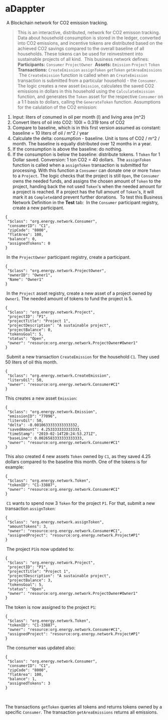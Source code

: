 # aDappter
​
A Blockchain network for CO2 emission tracking.
​
> This is an interactive, distributed, network for CO2 emisson tracking. Data about household consumption is stored in the ledger, converted into CO2 emissions, and incentive tokens are distributed based on the achieved CO2 savings compared to the overall baseline of all households. These tokens can be used for reinvestment into sustainable projects of all kind.
​
This business network defines:
​
**Participants:**
`Consumer` `ProjectOwner`
​
**Assets:**
`Emission` `Project` `Token`
​
**Transactions:**
`CreateEmission` `assignToken` `getToken` `getAreaEmissions`
​
The `CreateEmission` function is called when an `CreateEmission` transaction is submitted from a particular household - the `Consumer`. The logic creates a new asset `Emission`, calculates the saved CO2 emissions in dollars in this household using the `CalculateEmission` function, and generates the `Token` asset for the respective `Consumer` on a 1:1 basis to dollars, calling the `GenerateToken` function.
​
Assumptions for the calulation of the CO2 emission:
1. Input: liters of conumed in oil per month (l) and living area (m^2)
2. Convert liters of oil into CO2: 100l = 0.319 tons of CO2
3. Compare to baseline, which is in this first version assumed as constant: baseline = 10 liters of oil / m^2 / year
4. Calculate the delta: consumption - baseline. Unit is tons of CO2 / m^2 / month. The baseline is equally distributed over 12 months in a year.
5. If the consumption is above the baseline: do nothing.
6. If the consumption is below the baseline: distribute tokens. 1 `Token` for 1 Dollar saved. Conversion: 1 ton CO2 = 40 dollars.
​
The `assignToken` function is called when a `assignToken` transaction is submitted for processing. With this function a `Consumer` can donate one or more `Token` to a `Project`. The logic checks that the project is still `Open`, the `Consumer` owns the needed funds, and assigns the chosen amount of `Token` to the project, handing back the not used `Token`'s when the needed amount for a project is reached. If a project has the full amount of `Token`'s, it will mark it as `Completed`and prevent further donations.
​
To test this Business Network Definition in the **Test** tab:
​
In the `Consumer` participant registry, create a new participant.
​
```
{
 "$class": "org.energy.network.Consumer",
 "consumerID": "C1",
 "zipCode": "8000",
 "flatArea": 100,
 "balance": 0,
 "assignedTokens": 0
}
```
​
In the `ProjectOwner` participant registry, create a participant.
​
```
{
 "$class": "org.energy.network.ProjectOwner",
 "ownerID": "Owner1",
 "Name": "Owner1"
}
```
​
In the `Project` asset registry, create a new asset of a project owned by `Owner1`. The needed amount of tokens to fund the project is 5.
​
```
{
 "$class": "org.energy.network.Project",
 "projectID": "P1",
 "projectTitle": "Project 1",
 "projectDescription": "A sustainable project",
 "projectBalance": 0,
 "tokensGoal": 5,
 "status": "Open",
 "owner": "resource:org.energy.network.ProjectOwner#Owner1"
}
```
​
Submit a new transaction `CreateEmission` for the household `C1`. They used 50 liters of oil this month.
​
```
{
 "$class": "org.energy.network.CreateEmission",
 "litersOil": 50,
 "owner": "resource:org.energy.network.Consumer#C1"
}
```
This creates a new asset `Emission`:
​
```
{
 "$class": "org.energy.network.Emission",
 "emissionID": "77096",
 "litersOil": 50,
 "delta": -0.0010633333333333332,
 "savedAmount": 4.253333333333333,
 "timeStamp": "2019-02-14T20:24:53.271Z",
 "baseLine": 0.0026583333333333333,
 "owner": "resource:org.energy.network.Consumer#C1"
}
```
This also created 4 new assets `Token` owned by `C1`, as they saved 4.25 dollars compared to the baseline this month. One of the tokens is for example:
​
```
{
 "$class": "org.energy.network.Token",
 "tokenID": "C1-33887",
 "owner": "resource:org.energy.network.Consumer#C1"
}
```
​
`C1` wants to spend now 3 `Token` for the project `P1`. For that, submit a new transaction `assignToken`:
​
```
{
 "$class": "org.energy.network.assignToken",
 "amountTokens": 3,
 "owner": "resource:org.energy.network.Consumer#C1",
 "assignedProject": "resource:org.energy.network.Project#P1"
}
```
​
The project `P1`is now updated to:
​
```
{
 "$class": "org.energy.network.Project",
 "projectID": "P1",
 "projectTitle": "Project 1",
 "projectDescription": "A sustainable project",
 "projectBalance": 3,
 "tokensGoal": 5,
 "status": "Open",
 "owner": "resource:org.energy.network.ProjectOwner#Owner1"
}
```
The token is now assigned to the project `P1`:
​
```
{
 "$class": "org.energy.network.Token",
 "tokenID": "C1-33887",
 "owner": "resource:org.energy.network.Consumer#C1",
 "assignedProject": "resource:org.energy.network.Project#P1"
}
```
​
The consumer was updated also:
​
```
{
 "$class": "org.energy.network.Consumer",
 "consumerID": "C1",
 "zipCode": "8000",
 "flatArea": 100,
 "balance": 1,
 "assignedTokens": 3
}
```
​

The transactions `getToken` queries all tokens and returns tokens owned by a specific `Consumer`. The transaction `getAreaEmissions` returns all emissions.

